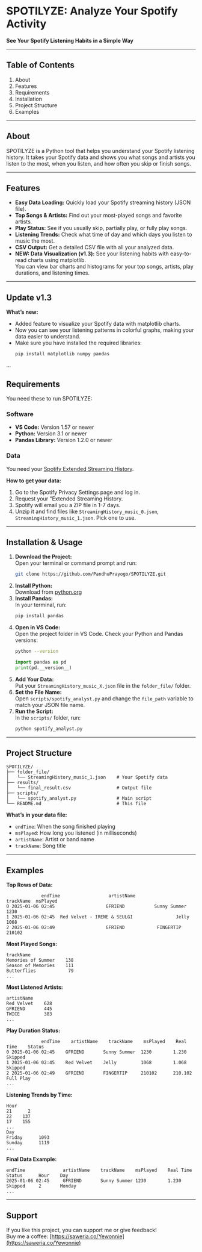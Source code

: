 # SPOTILYZE: Analyze Your Spotify Activity

**See Your Spotify Listening Habits in a Simple Way**

---

## Table of Contents

1. About
2. Features
3. Requirements
4. Installation
5. Project Structure
6. Examples

---

## About

SPOTILYZE is a Python tool that helps you understand your Spotify listening history. It takes your Spotify data and shows you what songs and artists you listen to the most, when you listen, and how often you skip or finish songs.

---

## Features

- **Easy Data Loading:** Quickly load your Spotify streaming history (JSON file).
- **Top Songs & Artists:** Find out your most-played songs and favorite artists.
- **Play Status:** See if you usually skip, partially play, or fully play songs.
- **Listening Trends:** Check what time of day and which days you listen to music the most.
- **CSV Output:** Get a detailed CSV file with all your analyzed data.
- **NEW: Data Visualization (v1.3):** See your listening habits with easy-to-read charts using matplotlib.  
  You can view bar charts and histograms for your top songs, artists, play durations, and listening times.

---

## Update v1.3

**What’s new:**

- Added feature to visualize your Spotify data with matplotlib charts.
- Now you can see your listening patterns in colorful graphs, making your data easier to understand.
- Make sure you have installed the required libraries:
  ```
  pip install matplotlib numpy pandas
  ```

...

## Requirements

You need these to run SPOTILYZE:

### Software

- **VS Code:** Version 1.57 or newer
- **Python:** Version 3.1 or newer
- **Pandas Library:** Version 1.2.0 or newer

### Data

You need your [Spotify Extended Streaming History](https://www.spotify.com/us/account/privacy/).

**How to get your data:**

1. Go to the Spotify Privacy Settings page and log in.
2. Request your "Extended Streaming History.
3. Spotify will email you a ZIP file in 1-7 days.
4. Unzip it and find files like `StreamingHistory_music_0.json`, `StreamingHistory_music_1.json`. Pick one to use.

---

## Installation & Usage

1. **Download the Project:**  
   Open your terminal or command prompt and run:
   ```bash
   git clone https://github.com/PandhuPrayogo/SPOTILYZE.git
   ```
2. **Install Python:**  
   Download from [python.org](https://www.python.org/downloads/)
3. **Install Pandas:**  
   In your terminal, run:
   ```bash
   pip install pandas
   ```
4. **Open in VS Code:**  
   Open the project folder in VS Code. Check your Python and Pandas versions:
   ```bash
   python --version
   ```
   ```python
   import pandas as pd
   print(pd.__version__)
   ```
5. **Add Your Data:**  
   Put your `StreamingHistory_music_X.json` file in the `folder_file/` folder.
6. **Set the File Name:**  
   Open `scripts/spotify_analyst.py` and change the `file_path` variable to match your JSON file name.
7. **Run the Script:**  
   In the `scripts/` folder, run:
   ```bash
   python spotify_analyst.py
   ```

---

## Project Structure

```
SPOTILYZE/
├── folder_file/
│   └── StreamingHistory_music_1.json    # Your Spotify data
├── results/
│   └── final_result.csv                 # Output file
├── scripts/
│   └── spotify_analyst.py               # Main script
└── README.md                            # This file
```

**What’s in your data file:**

- `endTime`: When the song finished playing
- `msPlayed`: How long you listened (in milliseconds)
- `artistName`: Artist or band name
- `trackName`: Song title

---

## Examples

**Top Rows of Data:**

```
             endTime                  artistName              trackName  msPlayed
0 2025-01-06 02:45                   GFRIEND           Sunny Summer      1230
1 2025-01-06 02:45  Red Velvet - IRENE & SEULGI                Jelly      1068
2 2025-01-06 02:49                   GFRIEND            FINGERTIP     210102
```

**Most Played Songs:**

```
trackName
Memories of Summer    138
Season of Memories    111
Butterflies            79
...
```

**Most Listened Artists:**

```
artistName
Red Velvet    628
GFRIEND       445
TWICE         383
...
```

**Play Duration Status:**

```
             endTime    artistName    trackName    msPlayed    Real Time    Status
0 2025-01-06 02:45    GFRIEND       Sunny Summer  1230        1.230        Skipped
1 2025-01-06 02:45    Red Velvet    Jelly         1068        1.068        Skipped
2 2025-01-06 02:49    GFRIEND       FINGERTIP     210102      210.102      Full Play
...
```

**Listening Trends by Time:**

```
Hour
21      2
22    137
17    155
...
Day
Friday      1093
Sunday      1119
...
```

**Final Data Example:**

```
endTime              artistName    trackName    msPlayed    Real Time    Status      Hour    Day
2025-01-06 02:45     GFRIEND       Sunny Summer 1230        1.230        Skipped     2       Monday
...
```

---

## Support

If you like this project, you can support me or give feedback!  
Buy me a coffee: [https://saweria.co/Yewonnie](https://saweria.co/Yewonnie)
